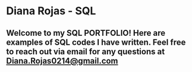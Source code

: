 # Diana Rojas - SQL

## Welcome to my SQL PORTFOLIO! Here are examples of SQL codes I have written. Feel free to reach out via email for any questions at Diana.Rojas0214@gmail.com
